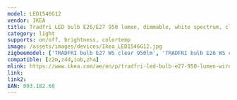```yaml
---
model: LED1546G12
vendor: IKEA
title: Tradfri LED bulb E26/E27 950 lumen, dimmable, white spectrum, clear
category: light
supports: on/off, brightness, colortemp
image: /assets/images/devices/Ikea_LED1546G12.jpg
zigbeemodel: ['TRADFRI bulb E27 WS clear 950lm', 'TRADFRI bulb E26 WS clear 950lm']
compatible: [z2m,z4d,iob,zha]
mlink: https://www.ikea.com/ae/en/p/tradfri-led-bulb-e27-950-lumen-wireless-dimmable-white-spectrum-clear-00318268/
link: 
link2: 
EAN: 003.182.68
---
```

